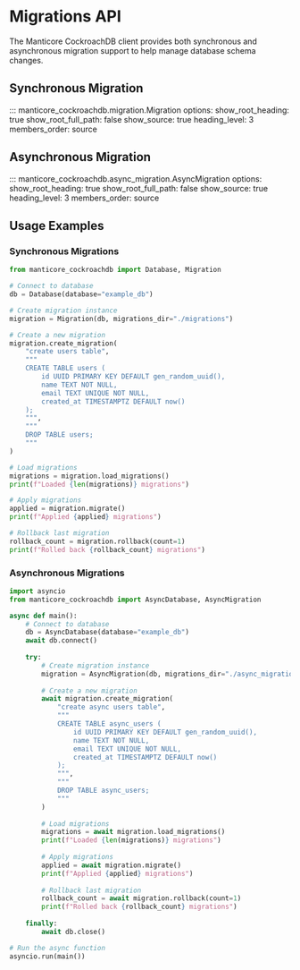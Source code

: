 # Migrations API

The Manticore CockroachDB client provides both synchronous and asynchronous migration support to help manage database schema changes.

## Synchronous Migration

::: manticore_cockroachdb.migration.Migration
    options:
      show_root_heading: true
      show_root_full_path: false
      show_source: true
      heading_level: 3
      members_order: source

## Asynchronous Migration

::: manticore_cockroachdb.async_migration.AsyncMigration
    options:
      show_root_heading: true
      show_root_full_path: false
      show_source: true
      heading_level: 3
      members_order: source

## Usage Examples

### Synchronous Migrations

```python
from manticore_cockroachdb import Database, Migration

# Connect to database
db = Database(database="example_db")

# Create migration instance
migration = Migration(db, migrations_dir="./migrations")

# Create a new migration
migration.create_migration(
    "create users table",
    """
    CREATE TABLE users (
        id UUID PRIMARY KEY DEFAULT gen_random_uuid(),
        name TEXT NOT NULL,
        email TEXT UNIQUE NOT NULL,
        created_at TIMESTAMPTZ DEFAULT now()
    );
    """,
    """
    DROP TABLE users;
    """
)

# Load migrations
migrations = migration.load_migrations()
print(f"Loaded {len(migrations)} migrations")

# Apply migrations
applied = migration.migrate()
print(f"Applied {applied} migrations")

# Rollback last migration
rollback_count = migration.rollback(count=1)
print(f"Rolled back {rollback_count} migrations")
```

### Asynchronous Migrations

```python
import asyncio
from manticore_cockroachdb import AsyncDatabase, AsyncMigration

async def main():
    # Connect to database
    db = AsyncDatabase(database="example_db")
    await db.connect()
    
    try:
        # Create migration instance
        migration = AsyncMigration(db, migrations_dir="./async_migrations")
        
        # Create a new migration
        await migration.create_migration(
            "create async users table",
            """
            CREATE TABLE async_users (
                id UUID PRIMARY KEY DEFAULT gen_random_uuid(),
                name TEXT NOT NULL,
                email TEXT UNIQUE NOT NULL,
                created_at TIMESTAMPTZ DEFAULT now()
            );
            """,
            """
            DROP TABLE async_users;
            """
        )
        
        # Load migrations
        migrations = await migration.load_migrations()
        print(f"Loaded {len(migrations)} migrations")
        
        # Apply migrations
        applied = await migration.migrate()
        print(f"Applied {applied} migrations")
        
        # Rollback last migration
        rollback_count = await migration.rollback(count=1)
        print(f"Rolled back {rollback_count} migrations")
        
    finally:
        await db.close()

# Run the async function
asyncio.run(main())
``` 